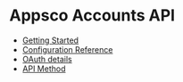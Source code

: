 Appsco Accounts API
===================

* [Getting Started](getting-started.md)
* [Configuration Reference](configuration.md)
* [OAuth details](oauth.md)
* [API Method](api.md)

